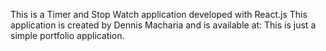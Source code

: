 This is a Timer and Stop Watch application developed with React.js
This application is created by Dennis Macharia and is available at:
This is just a simple portfolio application. 
